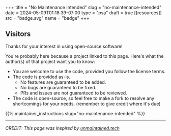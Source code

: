 +++
title = "No Maintenance Intended"
slug = "no-maintenance-intended"
date = 2024-05-09T01:18:39-07:00
type = "psa"
draft = true
[[resources]]
  src = "badge.svg"
  name = "badge"
+++

## Visitors

Thanks for your interest in using open-source software!

You're probably here because a project linked to this page. Here's what the
author(s) of that project want you to know:
 - You are welcome to use the code, provided you follow the license terms.
 - The code is provided as-is.
    - No features are guaranteed to be added.
    - No bugs are guaranteed to be fixed.
    - PRs and issues are not guaranteed to be reviewed.
 - The code is open-source, so feel free to make a fork to resolve any
   shortcomings for your needs. (remember to give credit where it's due)

{{% maintainer_instructions slug="no-maintenance-intended" %}}

---

*CREDIT: This page was inspired by [unmaintained.tech](https://unmaintained.tech)*